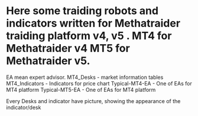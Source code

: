 # Here some traiding robots and indicators written for Methatraider traiding platform v4, v5 . MT4 for Methatraider v4 MT5 for Methatraider v5. 
EA mean expert advisor.
MT4_Desks - market information tables
MT4_Indicators - Indicators for price chart
Typical-MT4-EA - One of EAs for MT4 platform
Typical-MT5-EA - One of EAs for MT4 platform

Every Desks and indicator have picture, showing the appearance of the indicator/desk
